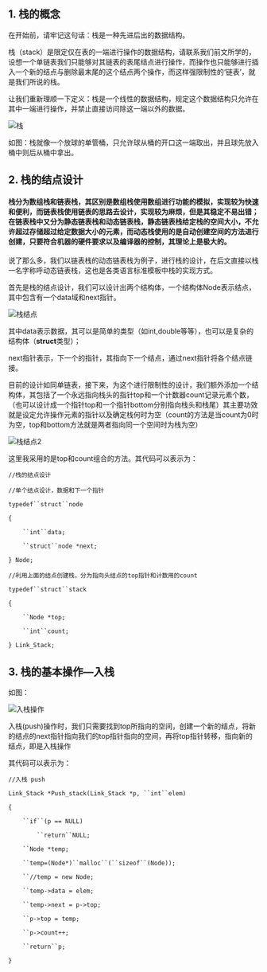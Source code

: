 ## **1. 栈的概念**

在开始前，请牢记这句话：栈是一种先进后出的数据结构。

栈（stack）是限定仅在表的一端进行操作的数据结构，请联系我们前文所学的，设想一个单链表我们只能够对其链表的表尾结点进行操作，而操作也只能够进行插入一个新的结点与删除最末尾的这个结点两个操作，而这样强限制性的‘链表’，就是我们所说的栈。

让我们重新理顺一下定义：栈是一个线性的数据结构，规定这个数据结构只允许在其中一端进行操作，并禁止直接访问除这一端以外的数据。

![栈](https://www.dotcpp.com/oj/ueditor/php/upload/image/20190722/1563785444676860.png "栈")

如图：栈就像一个放球的单管桶，只允许球从桶的开口这一端取出，并且球先放入桶中则后从桶中拿出。

## **2. 栈的结点设计**

#### **栈分为数组栈和链表栈，其区别是数组栈使用数组进行功能的模拟，实现较为快速和便利，而链表栈使用链表的思路去设计，实现较为麻烦，但是其稳定不易出错；在链表栈中又分为静态链表栈和动态链表栈，静态链表栈给定栈的空间大小，不允许超过存储超过给定数据大小的元素，而动态栈使用的是自动创建空间的方法进行创建，只要符合机器的硬件要求以及编译器的控制，其理论上是极大的。**

说了那么多，我们以链表栈的动态链表栈为例子，进行栈的设计，在后文直接以栈一名字称呼动态链表栈，这也是各类语言标准模板中栈的实现方式。

首先是栈的结点设计，我们可以设计出两个结构体，一个结构体Node表示结点，其中包含有一个data域和next指针。

![栈结点](https://www.dotcpp.com/oj/ueditor/php/upload/image/20190722/1563785508328006.png "栈结点")

其中data表示数据，其可以是简单的类型（如int,double等等），也可以是复杂的结构体（**struct**类型）；

next指针表示，下一个的指针，其指向下一个结点，通过next指针将各个结点链接。

目前的设计如同单链表，接下来，为这个进行限制性的设计，我们额外添加一个结构体，其包括了一个永远指向栈头的指针top和一个计数器count记录元素个数，（也可以设计成一个指针top和一个指针bottom分别指向栈头和栈尾）其主要功效就是设定允许操作元素的指针以及确定栈何时为空（count的方法是当count为0时为空，top和bottom方法就是两者指向同一个空间时为栈为空）

![栈结点2](https://www.dotcpp.com/oj/ueditor/php/upload/image/20190722/1563785513426310.png "栈结点2")

这里我采用的是top和count组合的方法。其代码可以表示为：

`//栈的结点设计`

`//单个结点设计，数据和下一个指针`

`typedef``struct``node     `

`{`

`    ``int``data; `

`    ``struct``node *next;`

`} Node;`

`//利用上面的结点创建栈，分为指向头结点的top指针和计数用的count`

`typedef``struct``stack    `

`{`

`    ``Node *top;`

`    ``int``count;`

`} Link_Stack;`

## **3. 栈的基本操作—入栈**

如图：

![入栈操作](https://www.dotcpp.com/oj/ueditor/php/upload/image/20190722/1563785609411030.png "入栈操作")

入栈(push)操作时，我们只需要找到top所指向的空间，创建一个新的结点，将新的结点的next指针指向我们的top指针指向的空间，再将top指针转移，指向新的结点，即是入栈操作

其代码可以表示为：

`//入栈 push`

`Link_Stack *Push_stack(Link_Stack *p, ``int``elem)`

`{`

`    ``if``(p == NULL)`

`        ``return``NULL;`

`    ``Node *temp;`

`    ``temp=(Node*)``malloc``(``sizeof``(Node));`

`    ``//temp = new Node;`

`    ``temp->data = elem;`

`    ``temp->next = p->top;`

`    ``p->top = temp;`

`    ``p->count++;`

`    ``return``p;`

`}`
